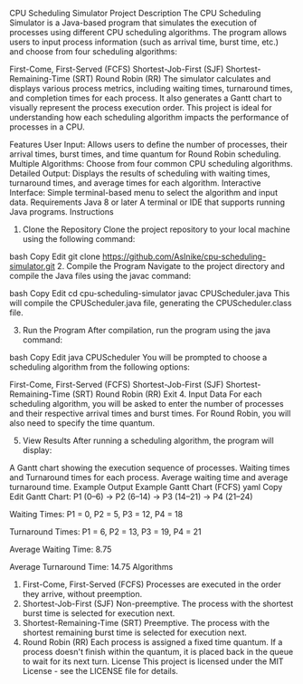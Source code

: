 CPU Scheduling Simulator
Project Description
The CPU Scheduling Simulator is a Java-based program that simulates the execution of processes using different CPU scheduling algorithms. The program allows users to input process information (such as arrival time, burst time, etc.) and choose from four scheduling algorithms:

First-Come, First-Served (FCFS)
Shortest-Job-First (SJF)
Shortest-Remaining-Time (SRT)
Round Robin (RR)
The simulator calculates and displays various process metrics, including waiting times, turnaround times, and completion times for each process. It also generates a Gantt chart to visually represent the process execution order. This project is ideal for understanding how each scheduling algorithm impacts the performance of processes in a CPU.

Features
User Input: Allows users to define the number of processes, their arrival times, burst times, and time quantum for Round Robin scheduling.
Multiple Algorithms: Choose from four common CPU scheduling algorithms.
Detailed Output: Displays the results of scheduling with waiting times, turnaround times, and average times for each algorithm.
Interactive Interface: Simple terminal-based menu to select the algorithm and input data.
Requirements
Java 8 or later
A terminal or IDE that supports running Java programs.
Instructions
1. Clone the Repository
Clone the project repository to your local machine using the following command:

bash
Copy
Edit
git clone https://github.com/AsInike/cpu-scheduling-simulator.git
2. Compile the Program
Navigate to the project directory and compile the Java files using the javac command:

bash
Copy
Edit
cd cpu-scheduling-simulator
javac CPUScheduler.java
This will compile the CPUScheduler.java file, generating the CPUScheduler.class file.

3. Run the Program
After compilation, run the program using the java command:

bash
Copy
Edit
java CPUScheduler
You will be prompted to choose a scheduling algorithm from the following options:

First-Come, First-Served (FCFS)
Shortest-Job-First (SJF)
Shortest-Remaining-Time (SRT)
Round Robin (RR)
Exit
4. Input Data
For each scheduling algorithm, you will be asked to enter the number of processes and their respective arrival times and burst times. For Round Robin, you will also need to specify the time quantum.

5. View Results
After running a scheduling algorithm, the program will display:

A Gantt chart showing the execution sequence of processes.
Waiting times and Turnaround times for each process.
Average waiting time and average turnaround time.
Example Output
Example Gantt Chart (FCFS)
yaml
Copy
Edit
Gantt Chart: P1 (0–6) → P2 (6–14) → P3 (14–21) → P4 (21–24)

Waiting Times: P1 = 0, P2 = 5, P3 = 12, P4 = 18

Turnaround Times: P1 = 6, P2 = 13, P3 = 19, P4 = 21

Average Waiting Time: 8.75

Average Turnaround Time: 14.75
Algorithms
1. First-Come, First-Served (FCFS)
Processes are executed in the order they arrive, without preemption.
2. Shortest-Job-First (SJF)
Non-preemptive. The process with the shortest burst time is selected for execution next.
3. Shortest-Remaining-Time (SRT)
Preemptive. The process with the shortest remaining burst time is selected for execution next.
4. Round Robin (RR)
Each process is assigned a fixed time quantum. If a process doesn't finish within the quantum, it is placed back in the queue to wait for its next turn.
License
This project is licensed under the MIT License - see the LICENSE file for details.

